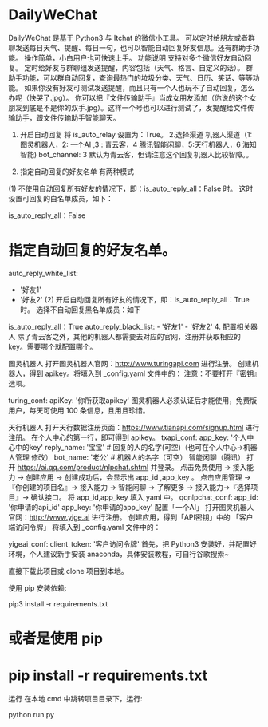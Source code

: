 # DailyWeChat
 
DailyWeChat 是基于 Python3 与 Itchat 的微信小工具。
可以定时给朋友或者群聊发送每日天气、提醒、每日一句，也可以智能自动回复好友信息。还有群助手功能。 操作简单，小白用户也可快速上手。
功能说明
支持对多个微信好友自动回复。
定时给好友与群聊组发送提醒，内容包括（天气、格言、自定义的话）。
群助手功能，可以群自动回复，查询最热门的垃圾分类、天气、日历、笑话、等等功能。
如果你没有好友可测试发送提醒，而且只有一个人也玩不了自动回复，怎么办呢（快哭了.jpg）。
你可以把『文件传输助手』当成女朋友添加（你说的这个女朋友到底是不是你的双手.jpg）。这样一个号也可以进行测试了，发提醒给文件传输助手，跟文件传输助手智能聊天。
1. 开启自动回复
将 is_auto_relay 设置为：True。
2.选择渠道
机器人渠道（1: 图灵机器人，2: 一个AI ,3 : 青云客，4 腾讯智能闲聊，5:天行机器人，6 海知智能)
bot_channel: 3
默认为青云客，但请注意这个回复机器人比较智障。。

3. 指定自动回复的好友名单
有两种模式

(1) 不使用自动回复所有好友的情况下，即：is_auto_reply_all：False 时。
这时设置可回复的白名单成员，如下：

is_auto_reply_all：False
# 指定自动回复的好友名单。
auto_reply_white_list:
  - '好友1'
  - '好友2'
(2) 开启自动回复所有好友的情况下，即：is_auto_reply_all：True 时。
选择不自动回复黑名单成员：如下

is_auto_reply_all：True
auto_reply_black_list:
    - '好友1'
    - '好友2'
4. 配置相关器人
除了青云客之外，其他的机器人都需要去对应的官网，注册并获取相应的 key。需要哪个就配置哪个。

图灵机器人
打开图灵机器人官网：http://www.turingapi.com 进行注册。
创建机器人，得到 apikey。将填入到 _config.yaml 文件中的：
注意：不要打开『密钥』选项。

turing_conf:
  apiKey: '你所获取apikey'
图灵机器人必须认证后才能使用，免费版用户，每天可使用 100 条信息，且用且珍惜。

天行机器人
打开天行数据注册页面：https://www.tianapi.com/signup.html 进行注册。
在个人中心的第一行，即可得到 apikey。
txapi_conf:
  app_key: '个人中心中的key'
  reply_name: '宝宝' # 回复的人的名字(可空)（也可在个人中心->机器人管理 修改）
  bot_name: '老公' # 机器人的名字（可空）
智能闲聊（腾讯）
打开 https://ai.qq.com/product/nlpchat.shtml 并登录。
点击免费使用 -> 接入能力 -> 创建应用 -> 创建成功后，会显示出 app_id ,app_key 。
点击应用管理 -> 『你创建的项目名』-> 接入能力 -> 智能闲聊 -> 了解更多 -> 接入能力->『选择项目』-> 确认接口。
将 app_id,app_key 填入 yaml 中。
qqnlpchat_conf:
    app_id: '你申请的api_id'
    app_key: '你申请的app_key'
配置「一个AI」
打开图灵机器人官网：http://www.yige.ai 进行注册。
创建应用，得到「API密钥」中的 「客户端访问令牌」
将填入到 _config.yaml 文件中的：

yigeai_conf:
  client_token: '客户访问令牌'
  首先，把 Python3 安装好，并配置好环境，个人建议新手安装 anaconda，具体安装教程，可自行谷歌搜索~

直接下载此项目或 clone 项目到本地。

使用 pip 安装依赖:

pip3 install -r requirements.txt
# 或者是使用 pip
# pip install -r requirements.txt
运行
在本地 cmd 中跳转项目目录下，运行:

python run.py
  
